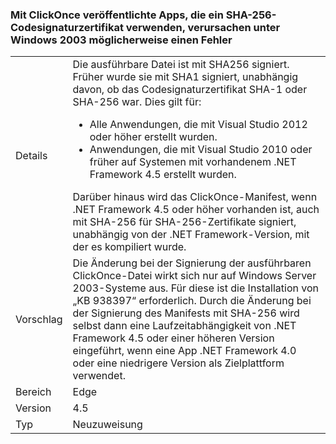 ### <a name="apps-published-with-clickonce-that-use-a-sha-256-code-signing-certificate-may-fail-on-windows-2003"></a>Mit ClickOnce veröffentlichte Apps, die ein SHA-256-Codesignaturzertifikat verwenden, verursachen unter Windows 2003 möglicherweise einen Fehler

|   |   |
|---|---|
|Details|Die ausführbare Datei ist mit SHA256 signiert. Früher wurde sie mit SHA1 signiert, unabhängig davon, ob das Codesignaturzertifikat SHA-1 oder SHA-256 war. Dies gilt für:<ul><li>Alle Anwendungen, die mit Visual Studio 2012 oder höher erstellt wurden.</li><li>Anwendungen, die mit Visual Studio 2010 oder früher auf Systemen mit vorhandenem .NET Framework 4.5 erstellt wurden.</li></ul>Darüber hinaus wird das ClickOnce-Manifest, wenn .NET Framework 4.5 oder höher vorhanden ist, auch mit SHA-256 für SHA-256-Zertifikate signiert, unabhängig von der .NET Framework-Version, mit der es kompiliert wurde.|
|Vorschlag|Die Änderung bei der Signierung der ausführbaren ClickOnce-Datei wirkt sich nur auf Windows Server 2003-Systeme aus. Für diese ist die Installation von „KB 938397“ erforderlich. Durch die Änderung bei der Signierung des Manifests mit SHA-256 wird selbst dann eine Laufzeitabhängigkeit von .NET Framework 4.5 oder einer höheren Version eingeführt, wenn eine App .NET Framework 4.0 oder eine niedrigere Version als Zielplattform verwendet.|
|Bereich|Edge|
|Version|4.5|
|Typ|Neuzuweisung|

